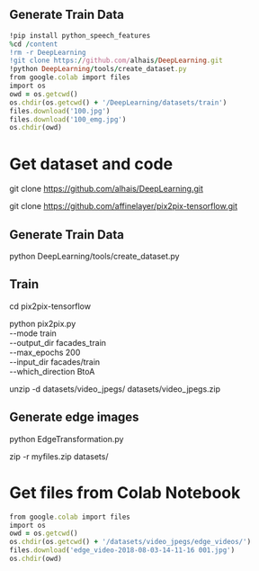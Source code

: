 ## Generate Train Data
```ruby
!pip install python_speech_features
%cd /content
!rm -r DeepLearning
!git clone https://github.com/alhais/DeepLearning.git
!python DeepLearning/tools/create_dataset.py
from google.colab import files
import os
owd = os.getcwd()
os.chdir(os.getcwd() + '/DeepLearning/datasets/train')
files.download('100.jpg')
files.download('100_emg.jpg')
os.chdir(owd)
```





# Get dataset and code 

git clone https://github.com/alhais/DeepLearning.git

git clone https://github.com/affinelayer/pix2pix-tensorflow.git


## Generate Train Data
python DeepLearning/tools/create_dataset.py


## Train
cd pix2pix-tensorflow

python pix2pix.py \
  --mode train \
  --output_dir facades_train \
  --max_epochs 200 \
  --input_dir facades/train \
  --which_direction BtoA


unzip -d datasets/video_jpegs/ datasets/video_jpegs.zip

## Generate edge images
python EdgeTransformation.py


zip -r myfiles.zip datasets/

# Get files from Colab Notebook
```ruby
from google.colab import files
import os
owd = os.getcwd()
os.chdir(os.getcwd() + '/datasets/video_jpegs/edge_videos/')
files.download('edge_video-2018-08-03-14-11-16 001.jpg')
os.chdir(owd)
```
